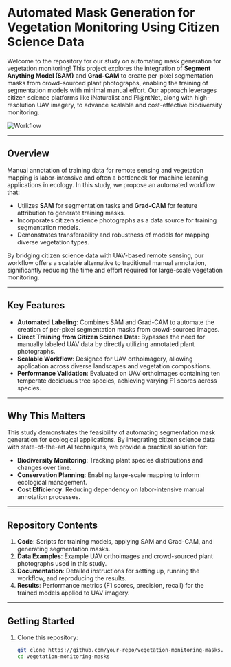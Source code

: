 # Automated Mask Generation for Vegetation Monitoring Using Citizen Science Data

Welcome to the repository for our study on automating mask generation for vegetation monitoring! This project explores the integration of **Segment Anything Model (SAM)** and **Grad-CAM** to create per-pixel segmentation masks from crowd-sourced plant photographs, enabling the training of segmentation models with minimal manual effort. Our approach leverages citizen science platforms like iNaturalist and Pl@ntNet, along with high-resolution UAV imagery, to advance scalable and cost-effective biodiversity monitoring.

![Workflow]([https://github.com/salimsoltani28/Flora_Mask/Workflow_edit.png](https://github.com/salimsoltani28/Flora_Mask/blob/main/Workflow_edit.png))

---

## **Overview**

Manual annotation of training data for remote sensing and vegetation mapping is labor-intensive and often a bottleneck for machine learning applications in ecology. In this study, we propose an automated workflow that:

- Utilizes **SAM** for segmentation tasks and **Grad-CAM** for feature attribution to generate training masks.
- Incorporates citizen science photographs as a data source for training segmentation models.
- Demonstrates transferability and robustness of models for mapping diverse vegetation types.

By bridging citizen science data with UAV-based remote sensing, our workflow offers a scalable alternative to traditional manual annotation, significantly reducing the time and effort required for large-scale vegetation monitoring.

---

## **Key Features**

- **Automated Labeling**: Combines SAM and Grad-CAM to automate the creation of per-pixel segmentation masks from crowd-sourced images.
- **Direct Training from Citizen Science Data**: Bypasses the need for manually labeled UAV data by directly utilizing annotated plant photographs.
- **Scalable Workflow**: Designed for UAV orthoimagery, allowing application across diverse landscapes and vegetation compositions.
- **Performance Validation**: Evaluated on UAV orthoimages containing ten temperate deciduous tree species, achieving varying F1 scores across species.

---

## **Why This Matters**

This study demonstrates the feasibility of automating segmentation mask generation for ecological applications. By integrating citizen science data with state-of-the-art AI techniques, we provide a practical solution for:

- **Biodiversity Monitoring**: Tracking plant species distributions and changes over time.
- **Conservation Planning**: Enabling large-scale mapping to inform ecological management.
- **Cost Efficiency**: Reducing dependency on labor-intensive manual annotation processes.

---

## **Repository Contents**

1. **Code**: Scripts for training models, applying SAM and Grad-CAM, and generating segmentation masks.
2. **Data Examples**: Example UAV orthoimages and crowd-sourced plant photographs used in this study.
3. **Documentation**: Detailed instructions for setting up, running the workflow, and reproducing the results.
4. **Results**: Performance metrics (F1 scores, precision, recall) for the trained models applied to UAV imagery.

---

## **Getting Started**

1. Clone this repository:
   ```bash
   git clone https://github.com/your-repo/vegetation-monitoring-masks.git
   cd vegetation-monitoring-masks
